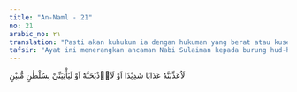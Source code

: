 ```yaml
---
title: "An-Naml - 21"
no: 21
arabic_no: ٢١
translation: "Pasti akan kuhukum ia dengan hukuman yang berat atau kusembelih ia, kecuali jika ia datang kepadaku dengan alasan yang jelas.”"
tafsir: "Ayat ini menerangkan ancaman Nabi Sulaiman kepada burung hud-hud yang pergi tanpa pamit. Ia berkata, \"Seandainya burung hud-hud kembali nanti, tanpa mengemukakan alasan yang kuat atas kepergiannya dengan tidak minta izin itu, maka aku akan menyiksanya dengan mencabut bulu-bulunya, sehingga ia tidak dapat terbang lagi atau akan kusembelih. Salah satu dari dua hukuman itu akan aku laksanakan terhadapnya, agar dapat menjadi pelajaran bagi yang lain yang bertindak seperti burung hud-hud itu.\"\n\nDari ayat ini dipahami bahwa jika burung hud-hud itu dapat mengemukakan alasan-alasan kepergiannya tanpa pamit dan alasan-alasan itu dapat diyakini kebenarannya, maka Sulaiman tidak akan melaksanakan hukuman yang telah diancamkan itu."
---
```

لَاُعَذِّبَنَّهٗ عَذَابًا شَدِيْدًا اَوْ لَاَا۟ذْبَحَنَّهٗٓ اَوْ لَيَأْتِيَنِّيْ بِسُلْطٰنٍ مُّبِيْنٍ  
